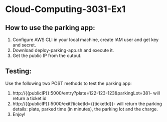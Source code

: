 # Cloud-Computing-3031-Ex1
## How to use the parking app:
1. Configure AWS CLI in your local machine, create IAM user and get key and secret.
2. Download deploy-parking-app.sh and execute it.
3. Get the public IP from the output.

## Testing:
Use the following two POST methods to test the parking app:
1. http://{{publicIP}}:5000/entry?plate=122-123-123&parkingLot=381- will return a ticket id
2. http://{{publicIP}}:5000/exit?ticketId={{ticketId}}- will return the parking details: plate, parked time (in minutes), the parking lot and the charge.
3. Enjoy!

